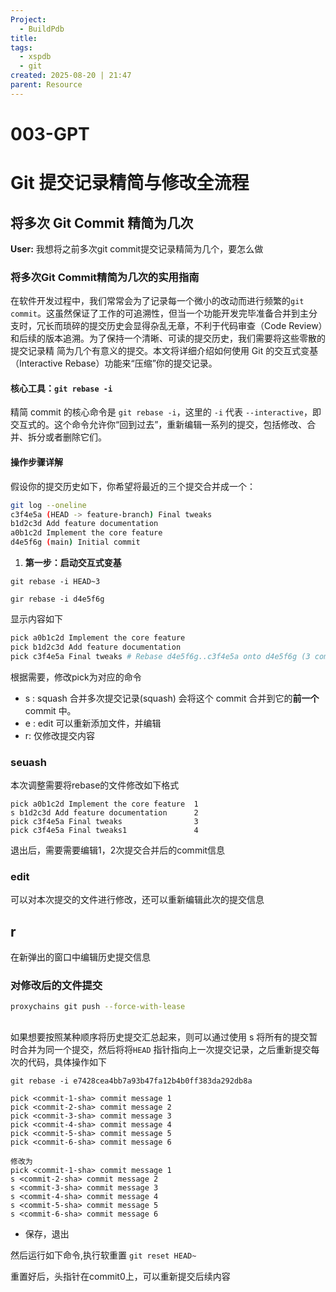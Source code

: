 ```yaml
---
Project:
  - BuildPdb
title:
tags:
  - xspdb
  - git
created: 2025-08-20 | 21:47
parent: Resource
---
```

# 003-GPT

# Git 提交记录精简与修改全流程

## 将多次 Git Commit 精简为几次

**User:** 我想将之前多次git commit提交记录精简为几个，要怎么做


### 将多次Git Commit精简为几次的实用指南

在软件开发过程中，我们常常会为了记录每一个微小的改动而进行频繁的`git commit`。这虽然保证了工作的可追溯性，但当一个功能开发完毕准备合并到主分支时，冗长而琐碎的提交历史会显得杂乱无章，不利于代码审查（Code Review）和后续的版本追溯。为了保持一个清晰、可读的提交历史，我们需要将这些零散的提交记录精 简为几个有意义的提交。本文将详细介绍如何使用 Git 的交互式变基（Interactive Rebase）功能来“压缩”你的提交记录。

#### 核心工具：`git rebase -i`

精简 commit 的核心命令是 `git rebase -i`，这里的 `-i` 代表 `--interactive`，即交互式的。这个命令允许你“回到过去”，重新编辑一系列的提交，包括修改、合并、拆分或者删除它们。

#### 操作步骤详解

假设你的提交历史如下，你希望将最近的三个提交合并成一个：

```bash 
git log --oneline 
c3f4e5a (HEAD -> feature-branch) Final tweaks 
b1d2c3d Add feature documentation 
a0b1c2d Implement the core feature 
d4e5f6g (main) Initial commit
```

1. **第一步：启动交互式变基**

```
git rebase -i HEAD~3

gir rebase -i d4e5f6g
```
显示内容如下
```bash 
pick a0b1c2d Implement the core feature 
pick b1d2c3d Add feature documentation 
pick c3f4e5a Final tweaks # Rebase d4e5f6g..c3f4e5a onto d4e5f6g (3 commands) # # Commands:
```
根据需要，修改pick为对应的命令
- s : squash 合并多次提交记录(squash) 会将这个 commit 合并到它的**前一个** commit 中。
- e : edit 可以重新添加文件，并编辑
- r: 仅修改提交内容

### seuash
本次调整需要将rebase的文件修改如下格式
```
pick a0b1c2d Implement the core feature  1 
s b1d2c3d Add feature documentation      2
pick c3f4e5a Final tweaks                3
pick c3f4e5a Final tweaks1               4

```

退出后，需要需要编辑1，2次提交合并后的commit信息

### edit
可以对本次提交的文件进行修改，还可以重新编辑此次的提交信息

## r 
在新弹出的窗口中编辑历史提交信息

### 对修改后的文件提交

```bash
proxychains git push --force-with-lease
```


## 
如果想要按照某种顺序将历史提交汇总起来，则可以通过使用 s 将所有的提交暂时合并为同一个提交，然后将将`HEAD` 指针指向上一次提交记录，之后重新提交每次的代码，具体操作如下

```
git rebase -i e7428cea4bb7a93b47fa12b4b0ff383da292db8a
```

```
pick <commit-1-sha> commit message 1 
pick <commit-2-sha> commit message 2 
pick <commit-3-sha> commit message 3 
pick <commit-4-sha> commit message 4 
pick <commit-5-sha> commit message 5 
pick <commit-6-sha> commit message 6 

修改为
pick <commit-1-sha> commit message 1 
s <commit-2-sha> commit message 2 
s <commit-3-sha> commit message 3 
s <commit-4-sha> commit message 4 
s <commit-5-sha> commit message 5 
s <commit-6-sha> commit message 6 
```
- 保存，退出

然后运行如下命令,执行软重置
`git reset HEAD~`

重置好后，头指针在commit0上，可以重新提交后续内容